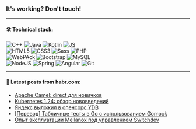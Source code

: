 ### It's working? Don't touch!

---

#### 🛠️ Technical stack:

![C++](https://img.shields.io/badge/C++-informational?logo=c%2B%2B&style=flat&logoColor=white&color=9C033A)
![Java](https://img.shields.io/badge/Java-informational?logo=java&style=flat&logoColor=white&color=007396)
![Kotlin](https://img.shields.io/badge/Kotlin-informational?logo=Kotlin&style=flat&logoColor=white&color=0095D5)
![JS](https://img.shields.io/badge/JS-informational?logo=javaScript&style=flat&logoColor=black&color=F7Df1E) <br>
![HTML5](https://img.shields.io/badge/HTML5-informational?logo=html5&style=flat&logoColor=white&color=E34F26)
![CSS3](https://img.shields.io/badge/CSS3-informational?logo=css3&style=flat&logoColor=white&color=157286)
![Sass](https://img.shields.io/badge/Saas-informational?logo=sass&style=flat&logoColor=white&color=hotpink)
![PHP](https://img.shields.io/badge/PHP-informational?logo=php&style=flat&logoColor=white&color=777BB4) <br>
![WebPAck](https://img.shields.io/badge/WebPack-informational?logo=webPack&style=flat&logoColor=white&color=FF6F00)
![Bootstrap](https://img.shields.io/badge/Bootstrap-informational?logo=Bootstrap&style=flat&logoColor=white&color=7952B3)
![MySQL](https://img.shields.io/badge/MySQL-informational?logo=MySQL&style=flat&logoColor=white&color=00f) <br>
![NodeJS](https://img.shields.io/badge/NodeJS-informational?logo=node.js&style=flat&logoColor=white&color=43853D)
![Spring](https://img.shields.io/badge/Spring-informational?logo=Spring&style=flat&logoColor=white&color=0A9EDC)
![Angular](https://img.shields.io/badge/Vue-informational?logo=vue.js&style=flat&logoColor=white&color=red)
![Git](https://img.shields.io/badge/Git-informational?logo=git&style=flat&logoColor=white&color=darkorange)

___

#### 💬 Latest posts from habr.com:

<!-- BLOG-POST-LIST:START -->
- [Apache Camel: direct для новичков](https://habr.com/ru/post/661797/?utm_source=habrahabr&utm_medium=rss&utm_campaign=661797)
- [Kubernetes 1.24: обзор нововведений](https://habr.com/ru/post/661763/?utm_source=habrahabr&utm_medium=rss&utm_campaign=661763)
- [Яндекс выложил в опенсорс YDB](https://habr.com/ru/post/660271/?utm_source=habrahabr&utm_medium=rss&utm_campaign=660271)
- [[Перевод] Табличные тесты в Go с использованием Gomock](https://habr.com/ru/post/658907/?utm_source=habrahabr&utm_medium=rss&utm_campaign=658907)
- [Опыт эксплуатации Mellanox под управлением Switchdev](https://habr.com/ru/post/661643/?utm_source=habrahabr&utm_medium=rss&utm_campaign=661643)
<!-- BLOG-POST-LIST:END -->
